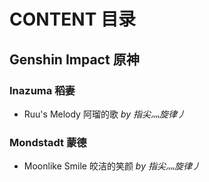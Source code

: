 # CONTENT 目录

## Genshin Impact 原神

### Inazuma 稻妻

 - Ruu's Melody 阿瑠的歌 *by 指尖灬旋律丿*

### Mondstadt 蒙德

 - Moonlike Smile 皎洁的笑颜 *by 指尖灬旋律丿*